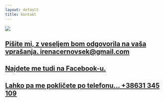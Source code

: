 ```yaml
---
layout: default
title: kontakt
---
```


<div class="container-fluid">
	<img class="ozadje-kontakt" src="/irena-cernovsek/assets/images/atelje/DSC_7894.jpg">
	<div class="kontakt-form">
		<div class="col-md-6 col-md-offset-3 col-sm-8 col-sm-offset-2 col-xs-12 col-xs-offset-0 ">
			<a href="mailto:irenacernovsek@gmail.com?subject=Connecting">
				<h2 class="kontakt-link">Pišite mi, z veseljem bom odgovorila na vaša vprašanja.
					<span>irenacernovsek@gmail.com</span></h2>
			</a>
			<a href="https://www.facebook.com/profile.php?id=100004077824271&ref=br_rs" subject="Connecting"><h2 class="link-kontakt">Najdete me tudi na Facebook-u.</h2>
			</a>
			<a href="tel:+38631383057" subject="Connecting">
				<h2 class="kontakt-link">Lahko pa me pokličete po telefonu...
					<span>+38631 345 109</span></h2>
			</a>
		</div>
	</div>	
</div>

